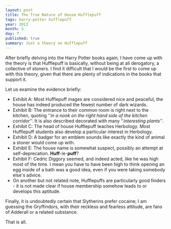 ```yaml
---
layout: post
title: The True Nature of House Hufflepuff
tags: harry-potter hufflepuff
year: 2013
month: 5
day: 7
published: true
summary: Just a theory on Hufflepuff
---
```


After briefly delving into the Harry Potter books again, I have come up with the theory is
that Hufflepuff is basically, without being at all derogatory, a collective of stoners. I
find it difficult that I would be the first to come up with this theory, given that there
are plenty of indications in the books that support it.

Let us examine the evidence briefly:

+ Exhibit A: Most Hufflepuff mages are considered nice and peaceful, the house has indeed
  produced the fewest number of dark wizards.
+ Exhibit B: The entrance to their common room is right next to the kitchen, quoting ''_in
  a nook on the right hand side of the kitchen corridor_''. It is also described decorated
  with many ''_interesting plants_''.
+ Exhibit C: The head of house Hufflepuff teaches Herbology. Most Hufflepuff students also
  develop a particular interest in Herbology.
+ Exhibit D: A badger for an emblem sounds like exactly the kind of animal a stoner would
  come up with.
+ Exhibit E: The house name is somewhat suspect, possibly an attempt at self-deprecation.
  **Huff**-le-**puff**?
+ Exhibit F: Cedric Diggory seemed, and indeed acted, like he was high most of the time. I
  mean you have to have been high to think opening an egg inside of a bath was a good
  idea, even if you were taking somebody else's advice.
+ On another but not related note, Hufflepuffs are particularly good finders - it is not
  made clear if house membership somehow leads to or develops this aptitude.

Finally, it is undoubtedly certain that Slytherins prefer cocaine; I am guessing the
Gryffindors, with their reckless and fearless attitude, are fans of Adderall or a related
substance.

That is all.
